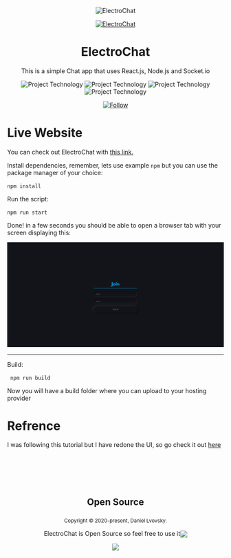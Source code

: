 <p align="center">
    <img src="./client/public/favicon.ico" alt="ElectroChat" />
<p>
<p align="center">
    <a href="https://electrochat.netlify.app/" target="_blank">
      <img src="https://img.shields.io/website?label=ElectroChat.com&style=for-the-badge&url=https://electrochat.netlify.app/&logo=netlify&color=4ECCA3" alt="ElectroChat" />
    </a>
</p>
<h1 align="center">
    ElectroChat
</h1>
<p align="center">This is a simple Chat app that uses React.js, Node.js and Socket.io</p>

<p align="center">
  <img src="https://img.shields.io/badge/enviroment-node.js-339933?&logo=node.js" alt="Project Technology" />
  <img src="https://img.shields.io/badge/language-javascript-F7DF1E?&logo=javascript" alt="Project Technology" />
  <img src="https://img.shields.io/badge/framework-react.js-61DAFB?&logo=react" alt="Project Technology" />
    <img src="https://img.shields.io/badge/library-socket.io-010101?&logo=socket.io" alt="Project Technology" />
</p>

<p align="center">
    <a href="https://www.linkedin.com/in/daniel-lvovsky/" target="_blank">
      <img src="https://img.shields.io/twitter/url?label=Connect%20%40DanielLvovsky&logo=linkedin&url=https://www.linkedin.com/in/daniel-lvovsky/" alt="Follow" />
    </a>
</p>

# Live Website
You can check out ElectroChat with [this link.](https://electrochat.netlify.app/)

    
Install dependencies, remember, lets use example `npm` but you can use the package manager of your choice:

    npm install
    
Run the script:

    npm run start
    
Done! in a few seconds you should be able to open a browser tab with your screen displaying this:   


![Main Print Screen](https://raw.githubusercontent.com/DanielLvovsky/electrochat/master/image.png)

---

Build:

     npm run build
   
Now you will have a build folder where you can upload to your hosting provider


    
    
# Refrence

I was following this tutorial but I have redone the UI, so go check it out [here](https://www.youtube.com/watch?v=ZwFA3YMfkoc)

<br>
<br>
<br>
<br>

<h2 align="center">
  Open Source
</h2>
<p align="center">
  <sub>Copyright © 2020-present, Daniel Lvovsky.</sub>
</p>
<p align="center">ElectroChat is Open Source so feel free to use it<img align="center" src="https://img.icons8.com/color/20/000000/open-source--v1.png"/> </a></p>
<p align="center">
  <img src="./client/public/favicon.ico" width="35" />
</p>
